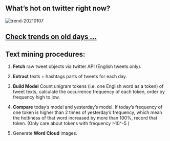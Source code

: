 ## What’s hot on twitter right now?

![trend-20210107][wordcloud]

[wordcloud]: https://raw.githubusercontent.com/xdqc/tweet-trend-everyday/master/word-cloud/trend-20210107.png?token=AF5V4P7ADR6KQBZ4CEDTNIK6AXRMU "trend-20210107"

## [Check trends on old days ...](https://github.com/xdqc/tweet-trend-everyday/tree/master/word-cloud)

## Text mining procedures:

1. **Fetch** raw tweet objects via twitter API (English tweets only).

2. **Extract** texts + hashtags parts of tweets for each day.

3. **Build Model** Count unigram tokens (i.e. one English word as a token) of tweet texts, calculate the occurrence frequency of each token, order by frequency high to low.

4. **Compare** today’s model and yesterday’s model. If today’s frequency of one token is higher than 2 times of yesterday’s frequency, which mean the hottiness of that word increased by more than 100%, record that token. (Only care about tokens with frequency >10^-5 )

5. Generate **Word Cloud** images.
